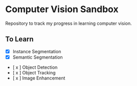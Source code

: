 # Computer Vision Sandbox

Repository to track my progress in learning computer vision.

## To Learn

- [x] Instance Segmentation
- [x] Semantic Segmentation
- [ x ] Object Detection
- [ x ] Object Tracking
- [ x ] Image Enhancement
